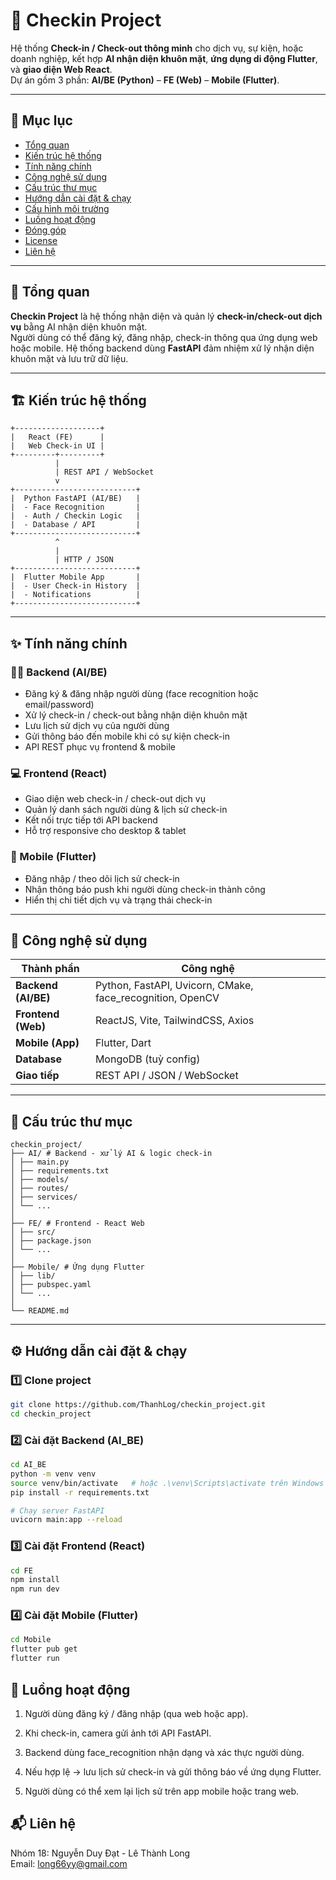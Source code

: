 # 🧭 Checkin Project

Hệ thống **Check-in / Check-out thông minh** cho dịch vụ, sự kiện, hoặc doanh nghiệp, kết hợp **AI nhận diện khuôn mặt**, **ứng dụng di động Flutter**, và **giao diện Web React**.  
Dự án gồm 3 phần: **AI/BE (Python)** – **FE (Web)** – **Mobile (Flutter)**.

---

## 📑 Mục lục

- [Tổng quan](#tổng-quan)
- [Kiến trúc hệ thống](#kiến-trúc-hệ-thống)
- [Tính năng chính](#tính-năng-chính)
- [Công nghệ sử dụng](#công-nghệ-sử-dụng)
- [Cấu trúc thư mục](#cấu-trúc-thư-mục)
- [Hướng dẫn cài đặt & chạy](#hướng-dẫn-cài-đặt--chạy)
- [Cấu hình môi trường](#cấu-hình-môi-trường)
- [Luồng hoạt động](#luồng-hoạt-động)
- [Đóng góp](#đóng-góp)
- [License](#license)
- [Liên hệ](#liên-hệ)

---

## 🧩 Tổng quan

**Checkin Project** là hệ thống nhận diện và quản lý **check-in/check-out dịch vụ** bằng AI nhận diện khuôn mặt.  
Người dùng có thể đăng ký, đăng nhập, check-in thông qua ứng dụng web hoặc mobile. Hệ thống backend dùng **FastAPI** đảm nhiệm xử lý nhận diện khuôn mặt và lưu trữ dữ liệu.

---

## 🏗 Kiến trúc hệ thống

```text
+-------------------+
|   React (FE)      |
|   Web Check-in UI |
+---------+---------+
          |
          | REST API / WebSocket
          v
+---------------------------+
|  Python FastAPI (AI/BE)   |
|  - Face Recognition       |
|  - Auth / Checkin Logic   |
|  - Database / API         |
+---------------------------+
          ^
          |
          | HTTP / JSON
+---------------------------+
|  Flutter Mobile App       |
|  - User Check-in History  |
|  - Notifications          |
+---------------------------+
```

---

## ✨ Tính năng chính

### 👨‍💼 Backend (AI/BE)
- Đăng ký & đăng nhập người dùng (face recognition hoặc email/password)
- Xử lý check-in / check-out bằng nhận diện khuôn mặt
- Lưu lịch sử dịch vụ của người dùng
- Gửi thông báo đến mobile khi có sự kiện check-in
- API REST phục vụ frontend & mobile

### 💻 Frontend (React)
- Giao diện web check-in / check-out dịch vụ
- Quản lý danh sách người dùng & lịch sử check-in
- Kết nối trực tiếp tới API backend
- Hỗ trợ responsive cho desktop & tablet

### 📱 Mobile (Flutter)
- Đăng nhập / theo dõi lịch sử check-in
- Nhận thông báo push khi người dùng check-in thành công
- Hiển thị chi tiết dịch vụ và trạng thái check-in

---

## 🧠 Công nghệ sử dụng

| Thành phần | Công nghệ |
|-------------|------------|
| **Backend (AI/BE)** | Python, FastAPI, Uvicorn, CMake, face_recognition, OpenCV |
| **Frontend (Web)** | ReactJS, Vite, TailwindCSS, Axios |
| **Mobile (App)** | Flutter, Dart |
| **Database** |MongoDB (tuỳ config) |
| **Giao tiếp** | REST API / JSON / WebSocket |

---

## 📁 Cấu trúc thư mục
``` text
checkin_project/
├── AI/ # Backend - xử lý AI & logic check-in
│ ├── main.py
│ ├── requirements.txt
│ ├── models/
│ ├── routes/
│ ├── services/
│ └── ...
│
├── FE/ # Frontend - React Web
│ ├── src/
│ ├── package.json
│ └── ...
│
├── Mobile/ # Ứng dụng Flutter
│ ├── lib/
│ ├── pubspec.yaml
│ └── ...
│
└── README.md
```

---

## ⚙️ Hướng dẫn cài đặt & chạy

### 1️⃣ Clone project
```bash
git clone https://github.com/ThanhLog/checkin_project.git
cd checkin_project
```

### 2️⃣ Cài đặt Backend (AI_BE)
``` bash
cd AI_BE
python -m venv venv
source venv/bin/activate   # hoặc .\venv\Scripts\activate trên Windows
pip install -r requirements.txt

# Chạy server FastAPI
uvicorn main:app --reload
```

### 3️⃣ Cài đặt Frontend (React)

```bash
cd FE
npm install
npm run dev
```

### 4️⃣ Cài đặt Mobile (Flutter)

```bash
cd Mobile
flutter pub get
flutter run
```

## 🔄 Luồng hoạt động

1. Người dùng đăng ký / đăng nhập (qua web hoặc app).

2. Khi check-in, camera gửi ảnh tới API FastAPI.

3. Backend dùng face_recognition nhận dạng và xác thực người dùng.

4. Nếu hợp lệ → lưu lịch sử check-in và gửi thông báo về ứng dụng Flutter.

5. Người dùng có thể xem lại lịch sử trên app mobile hoặc trang web.


## 📬 Liên hệ

Nhóm 18: Nguyễn Duy Đạt - Lê Thành Long \
Email: long66yy@gmail.com